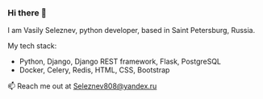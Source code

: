 ### Hi there 👋

I am Vasily Seleznev, python developer, based in Saint Petersburg, Russia.

My tech stack:

* Python, Django, Django REST framework, Flask, PostgreSQL
* Docker, Celery, Redis, HTML, CSS, Bootstrap

📫 Reach me out at Seleznev808@yandex.ru
